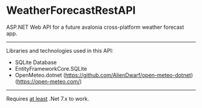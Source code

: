 # WeatherForecastRestAPI
ASP.NET Web API for a future avalonia cross-platform weather forecast app. 

---
Libraries and technologies used in this API: 
- SQLite Database
- EntityFrameworkCore.SQLite
- OpenMeteo.dotnet (https://github.com/AlienDwarf/open-meteo-dotnet) (https://open-meteo.com/)

---
Requires <u>at least</u> .Net 7.x to work. 